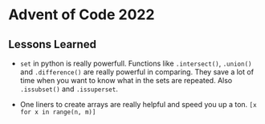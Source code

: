# Advent of Code 2022

## Lessons Learned
- `set` in python is really powerfull. Functions like `.intersect()`, `.union()` and `.difference()` are really powerful in comparing. They save a lot of time when you want to know what in the sets are repeated. Also `.issubset()` and `.issuperset`. 

- One liners to create arrays are really helpful and speed you up a ton. `[x for x in range(n, m)]` 